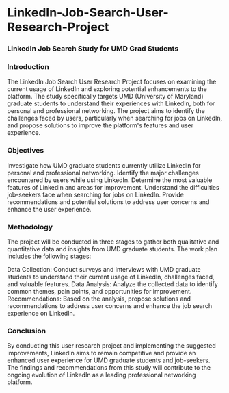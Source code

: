 # LinkedIn-Job-Search-User-Research-Project

### LinkedIn Job Search Study for UMD Grad Students

### Introduction
The LinkedIn Job Search User Research Project focuses on examining the current usage of LinkedIn and exploring potential enhancements to the platform. The study specifically targets UMD (University of Maryland) graduate students to understand their experiences with LinkedIn, both for personal and professional networking. The project aims to identify the challenges faced by users, particularly when searching for jobs on LinkedIn, and propose solutions to improve the platform's features and user experience.

### Objectives
Investigate how UMD graduate students currently utilize LinkedIn for personal and professional networking.
Identify the major challenges encountered by users while using LinkedIn.
Determine the most valuable features of LinkedIn and areas for improvement.
Understand the difficulties job-seekers face when searching for jobs on LinkedIn.
Provide recommendations and potential solutions to address user concerns and enhance the user experience.

### Methodology
The project will be conducted in three stages to gather both qualitative and quantitative data and insights from UMD graduate students. The work plan includes the following stages:

Data Collection: Conduct surveys and interviews with UMD graduate students to understand their current usage of LinkedIn, challenges faced, and valuable features.
Data Analysis: Analyze the collected data to identify common themes, pain points, and opportunities for improvement.
Recommendations: Based on the analysis, propose solutions and recommendations to address user concerns and enhance the job search experience on LinkedIn.

### Conclusion
By conducting this user research project and implementing the suggested improvements, LinkedIn aims to remain competitive and provide an enhanced user experience for UMD graduate students and job-seekers. The findings and recommendations from this study will contribute to the ongoing evolution of LinkedIn as a leading professional networking platform.
